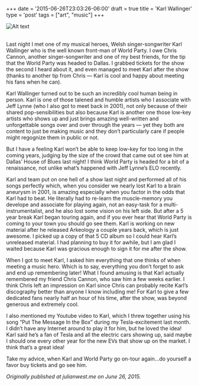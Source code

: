 +++
date = '2015-06-26T23:03:26-06:00'
draft = true
title = 'Karl Wallinger'
type = 'post'
tags = ["art", "music"]
+++

<div>
  <img src="https://julianwest.me/Blog/posts/Karl-Wallinger/karl-wallinger-and-me.jpeg" alt="Alt text">
</div><br />

Last night I met one of my musical heroes, Welsh singer-songwriter Karl Wallinger who is the well known front-man of World Party. I owe Chris Cannon, another singer-songwriter and one of my best friends, for the tip that the World Party was headed to Dallas. I grabbed tickets for the show the second I heard about it, and even managed to meet Karl after the show (thanks to another tip from Chris — Karl is cool and happy about meeting his fans when he can).<br />

Karl Wallinger turned out to be such an incredibly cool human being in person. Karl is one of those talened and humble artists who I associate with Jeff Lynne (who I also got to meet back in 2001), not only because of their shared pop-sensibilities but also because Karl is another one those low-key artists who shows up and just brings amazing well-written and unforgettable songs over and over through the years — yet they both are content to just be making music and they don’t particularly care if people might regognize them in public or not.<br />

But I have a feeling Karl won’t be able to keep low-key for too long in the coming years, judging by the size of the crowd that came out ot see him at Dallas’ House of Blues last night! I think World Party is headed for a bit of a renaissance, not unlike what’s happened with Jeff Lynne’s ELO recently.<br />

Karl and team put on one hell of a show last night and performed all of his songs perfectly which, when you consider we nearly lost Karl to a brain aneurysm in 2001, is amazing especially when you factor in the odds that Karl had to beat. He literally had to re-learn the muscle-memory you develope and associate for playing again, not an easy-task for a multi-instrumentalist, and he also lost some vision on his left side. But after a 5 year break Karl began touring again, and if you ever hear that World Party is coming to your town you should go see them. Karl is working on new material after he released Arkeology a couple years back, which is just awesome. I picked up a copy of that 5 CD album so I could hear Karl’s unreleased material. I had planning to buy it for awhile, but I am glad I waited because Karl was gracious enough to sign it for me after the show.<br />

When I got to meet Karl, I asked him everything that one thinks of when meeting a music hero. Which is to say, everything you don’t forget to ask and end up remembering later! What I found amusing is that Karl actually remembered my friend Chris Cannon, who saw him a few weeks earlier. I think Chris left an impression on Karl since Chris can probably recite Karl’s discography better than anyone I know including me! For Karl to give a few dedicated fans nearly half an hour of his time, after the show, was beyond generous and extremely cool.<br />

I also mentioned my Youtube video to Karl, which I threw together using his song “Put The Message In the Box” during my Tesla-excitement last month. I didn’t have any Internet around to play it for him, but he loved the idea! Karl said he’s a fan of Tesla and all the electric cars showing up, said maybe I should one every other year for the new EVs that show up on the market. I think that’s a great idea!<br />

Take my advice, when Karl and World Party go on-tour again…do yourself a favor buy tickets and go see him. <br />

<i>Originally published at julianwest.me on June 26, 2015.</i>